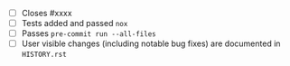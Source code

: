 <!-- Feel free to remove check-list items aren't relevant to your changes -->

 - [ ] Closes #xxxx
 - [ ] Tests added and passed `nox`
 - [ ] Passes `pre-commit run --all-files`
 - [ ] User visible changes (including notable bug fixes) are documented in `HISTORY.rst`
